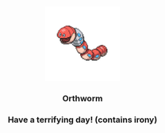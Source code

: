 <p align="center">
    <img src="https://raw.githubusercontent.com/PokeAPI/sprites/master/sprites/pokemon/968.png" width="150" height="150">
</p>
<h3 align="center"> <b>Orthworm</b></h3>
<h3 align="center">Have a terrifying day! (contains irony)</h3>

